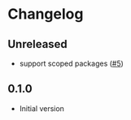 # Changelog

## Unreleased

- support scoped packages ([#5](https://github.com/seaofvoices/darklua/pull/5))

## 0.1.0

- Initial version
